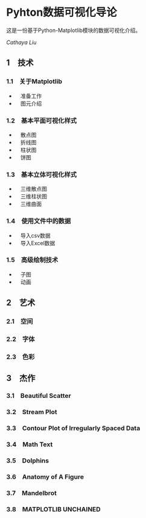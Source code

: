 # Pyhton数据可视化导论
这是一份基于Python-Matplotlib模块的数据可视化介绍。

_Cathaya Liu_

## 1&emsp;技术
### 1.1&emsp;关于Matplotlib
* &emsp;准备工作
* &emsp;图元介绍
### 1.2&emsp;基本平面可视化样式
* &emsp;散点图
* &emsp;折线图
* &emsp;柱状图
* &emsp;饼图
### 1.3&emsp;基本立体可视化样式
* &emsp;三维散点图
* &emsp;三维柱状图
* &emsp;三维曲面
### 1.4&emsp;使用文件中的数据
* &emsp;导入csv数据
* &emsp;导入Excel数据
### 1.5&emsp;高级绘制技术
* &emsp;子图
* &emsp;动画
## 2&emsp;艺术
### 2.1&emsp;空间
### 2.2&emsp;字体
### 2.3&emsp;色彩
## 3&emsp;杰作
### 3.1&emsp;Beautiful Scatter
### 3.2&emsp;Stream Plot
### 3.3&emsp;Contour Plot of Irregularly Spaced Data
### 3.4&emsp;Math Text
### 3.5&emsp;Dolphins
### 3.6&emsp;Anatomy of A Figure
### 3.7&emsp;Mandelbrot
### 3.8&emsp;MATPLOTLIB UNCHAINED
